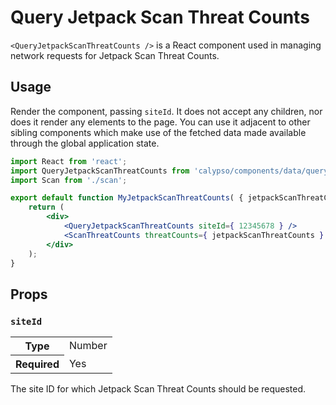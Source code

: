 # Query Jetpack Scan Threat Counts

`<QueryJetpackScanThreatCounts />` is a React component used in managing network requests for Jetpack Scan Threat Counts.

## Usage

Render the component, passing `siteId`. It does not accept any children, nor does it render any elements to the page. You can use it adjacent to other sibling components which make use of the fetched data made available through the global application state.

```jsx
import React from 'react';
import QueryJetpackScanThreatCounts from 'calypso/components/data/query-jetpack-scan-threat-counts';
import Scan from './scan';

export default function MyJetpackScanThreatCounts( { jetpackScanThreatCounts } ) {
	return (
		<div>
			<QueryJetpackScanThreatCounts siteId={ 12345678 } />
			<ScanThreatCounts threatCounts={ jetpackScanThreatCounts } />
		</div>
	);
}
```

## Props

### `siteId`

<table>
	<tr><th>Type</th><td>Number</td></tr>
	<tr><th>Required</th><td>Yes</td></tr>
</table>

The site ID for which Jetpack Scan Threat Counts should be requested.
